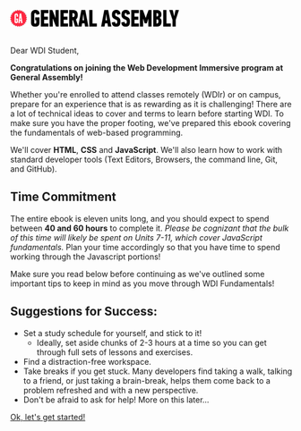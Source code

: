 ![GA Logo](assets/GA-logo.png)
<br>
<br>

Dear WDI Student,

**Congratulations on joining the Web Development Immersive program at General Assembly!**

Whether you're enrolled to attend classes remotely (WDIr) or on campus, prepare for an experience that is as rewarding as it is challenging! There are a lot of technical ideas to cover and terms to learn before starting WDI. To make sure you have the proper footing, we've prepared this ebook covering the fundamentals of web-based programming.

We'll cover **HTML**, **CSS** and **JavaScript**.  We'll also learn how to work with standard developer tools (Text Editors, Browsers, the command line, Git, and GitHub).

## Time Commitment

The entire ebook is eleven units long, and you should expect to spend between **40 and 60 hours** to complete it.  _Please be cognizant that the bulk of this time will likely be spent on Units 7-11, which cover JavaScript fundamentals._  Plan your time accordingly so that you have time to spend working through the Javascript portions!

Make sure you read below before continuing as we've outlined some important tips to keep in mind as you move through WDI Fundamentals!


## Suggestions for Success:

* Set a study schedule for yourself, and stick to it!
	* Ideally, set aside chunks of 2-3 hours at a time so you can get through full sets of lessons and exercises.
* Find a distraction-free workspace.
* Take breaks if you get stuck.  Many developers find taking a walk, talking to a friend, or just taking a brain-break, helps them come back to a problem refreshed and with a new perspective.
* Don't be afraid to ask for help! More on this later...




[Ok, let's get started!](00_unit/units-and-lessons.md)
